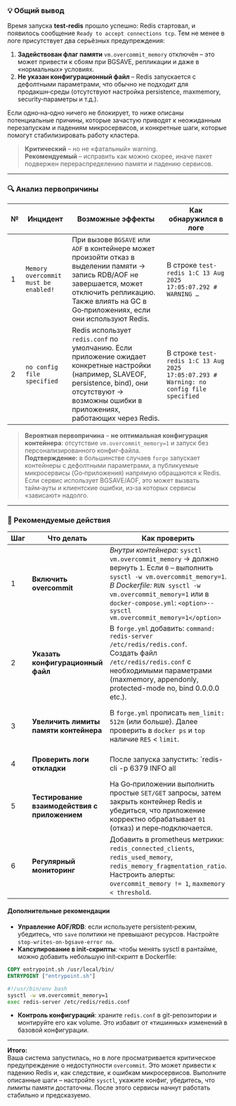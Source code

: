 ### 💡 Общий вывод  
Время запуска **test‑redis** прошло успешно: Redis стартовал, и появилось сообщение `Ready to accept connections tcp`. Тем не менее в логе присутствует два серьёзных предупреждения:

1. **Задействован флаг памяти** `vm.overcommit_memory` отключён – это может привести к сбоям при BGSAVE, репликации и даже в «нормальных» условиях.  
2. **Не указан конфигурационный файл** – Redis запускается с дефолтными параметрами, что обычно не подходит для продакшн‑среды (отсутствуют настройка persistence, maxmemory, security‑параметры и т.д.).

Если одно‑на‑одно ничего не блокирует, то ниже описаны потенциальные причины, которые зачастую приводят к неожиданным перезапускам и падениям микросервисов, и конкретные шаги, которые помогут стабилизировать работу кластера.

> **Критический** – но не «фатальный» warning.  
> **Рекомендуемый** – исправить как можно скорее, иначе пакет подвержен перераспределению памяти и падению сервисов.

---

### 🔍 Анализ первопричины  
| № | Инцидент | Возможные эффекты | Как обнаружился в логе |
|---|----------|-------------------|------------------------|
| 1 | `Memory overcommit must be enabled!` | При вызове `BGSAVE` или `AOF` в контейнере может произойти отказ в выделении памяти → запись RDB/AOF не завершается, может отключить репликацию. Также влиять на GC в Go‑приложениях, если они используют Redis. | В строке `test-redis 1:C 13 Aug 2025 17:05:07.292 # WARNING …` |
| 2 | `no config file specified` | Redis использует `redis.conf` по умолчанию. Если приложение ожидает конкретные настройки (например, SLAVEOF, persistence, bind), они отсутствуют → возможны ошибки в приложениях, работающих через Redis. | В строке `test-redis 1:C 13 Aug 2025 17:05:07.293 # Warning: no config file specified` |

> **Вероятная первопричина** – **не оптимальная конфигурация контейнера**: отсутствие `vm.overcommit_memory=1` и запуск без персонализированного конфиг‑файла.  
> **Подтверждение:** в большинстве случаев `forge` запускает контейнеры с дефолтными параметрами, а публикуемые микросервисы (Go‑приложения) напрямую обращаются к Redis. Если сервис использует BGSAVE/AOF, это может вызвать тайм‑ауты и клиентские ошибки, из‑за которых сервисы «зависают» надолго.

---

### 🚀 Рекомендуемые действия  

| Шаг | Что делать | Как проверить | Что ожидать |
|-----|------------|---------------|--------------|
| 1 | **Включить overcommit** | *Внутри контейнера:* `sysctl vm.overcommit_memory` → должно вернуть `1`. Если `0` – выполнить `sysctl -w vm.overcommit_memory=1`. <br>*В Dockerfile:* `RUN sysctl -w vm.overcommit_memory=1` или в `docker-compose.yml`: `<option>--sysctl vm.overcommit_memory=1</option>` | После перезапуска Redis слушает без предупреждения. |
| 2 | **Указать конфигурационный файл** | В `forge.yml` добавить: `command: redis-server /etc/redis/redis.conf`. <br>Создать файл `/etc/redis/redis.conf` с необходимыми параметрами (maxmemory, appendonly, protected-mode no, bind 0.0.0.0 etc.). | Конфигурация читается, появится строка `Reading configuration file /etc/redis/redis.conf`. |
| 3 | **Увеличить лимиты памяти контейнера** | В `forge.yml` прописать `mem_limit: 512m` (или больше). Далее проверить в `docker ps` и `top` наличие `RES` < `limit`. | Redis не будет сбрасываться из‑за ограниченности памяти, BGSAVE проходит успешно. |
| 4 | **Проверить логи откладки** | После запуска запустить: `redis-cli -p 6379 INFO all | grep -i overcommit`. <br>Или `redis-cli -p 6379 CONFIG GET *`. | Видим, что `vm.overcommit_memory` = `1`, а настраиваемые параметры применены. |
| 5 | **Тестирование взаимодействия с приложением** | На Go‑приложении выполнить простые `SET/GET` запросы, затем закрыть контейнер Redis и убедиться, что приложение корректно обрабатывает `01` (отказ) и пере‑подключается. | Повторные подключения проходят в течение секунды, без падений. |
| 6 | **Регулярный мониторинг** | Добавить в prometheus метрики: `redis_connected_clients`, `redis_used_memory`, `redis_memory_fragmentation_ratio`. Настроить алерты: `overcommit_memory != 1`, `maxmemory < threshold`. | Обещаемый мониторинг поможет заранее выявлять проблемы. |

#### Дополнительные рекомендации

- **Управление AOF/RDB**: если используете persistent‑режим, убедитесь, что `save` политики не превышают ресурсов. Настройте `stop-writes-on-bgsave-error no`.
- **Капсулирование в init‑скрипты**: чтобы менять sysctl в рантайме, можно добавить небольшую init‑скрипт в Dockerfile:

```Dockerfile
COPY entrypoint.sh /usr/local/bin/
ENTRYPOINT ["entrypoint.sh"]
```

```bash
#!/usr/bin/env bash
sysctl -w vm.overcommit_memory=1
exec redis-server /etc/redis/redis.conf
```

- **Контроль конфигураций**: храните `redis.conf` в git-репозитории и монтируйте его как volume. Это избавит от «тишинных» изменений в базовой конфигурации.

---

**Итого:**  
Ваша система запустилась, но в логе просматривается критическое предупреждение о недоступности `overcommit`. Это может привести к падению Redis и, как следствие, к ошибкам микросервисов. Выполните описанные шаги – настройте `sysctl`, укажите конфиг, убедитесь, что лимиты памяти достаточны. После этого сервисы начнут работать стабильно и предсказуемо.